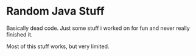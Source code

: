 # Random Java Stuff

Basically dead code.
Just some stuff i worked on for fun and never really finished it.

Most of this stuff works, but very limited.
